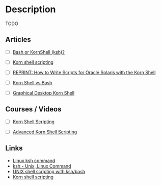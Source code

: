 # Description

TODO


## Articles

- [ ] [Bash or KornShell (ksh)?](https://stackoverflow.com/questions/74844/bash-or-kornshell-ksh)
- [ ] [Korn shell scripting](https://developer.ibm.com/articles/au-kornshellscripting/)
- [ ] [REPRINT: How to Write Scripts for Oracle Solaris with the Korn Shell](https://www.oracle.com/technical-resources/articles/it-infrastructure/dev-kornshell.html)
- [ ] [Korn Shell vs Bash](https://www.educba.com/korn-shell-vs-bash/)
- [ ] [Graphical Desktop Korn Shell](https://www.linuxjournal.com/article/2643)


## Courses / Videos

- [ ] [Korn Shell Scripting](https://youtube.com/playlist?list=PLCAFDE9B81B30388E)
- [ ] [Advanced Korn Shell Scripting](https://youtube.com/playlist?list=PLdNWI2lSGGYMN4x4BzJucYGNeQxq18SgL)


## Links

- [Linux ksh command](https://www.computerhope.com/unix/uksh.htm)
- [ksh - Unix, Linux Command](https://www.tutorialspoint.com/unix_commands/ksh.htm)
- [UNIX shell scripting with ksh/bash](https://www.dartmouth.edu/~rc/classes/ksh/print_pages.shtml)
- [Korn shell scripting](https://developer.ibm.com/articles/au-kornshellscripting/)
